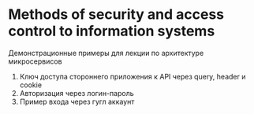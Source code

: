 # Methods of security and access control to information systems

Демонстрационные примеры для лекции по архитектуре микросервисов

1. Ключ доступа стороннего приложения к API через query, header и cookie
2. Авторизация через логин-пароль
3. Пример входа через гугл аккаунт

